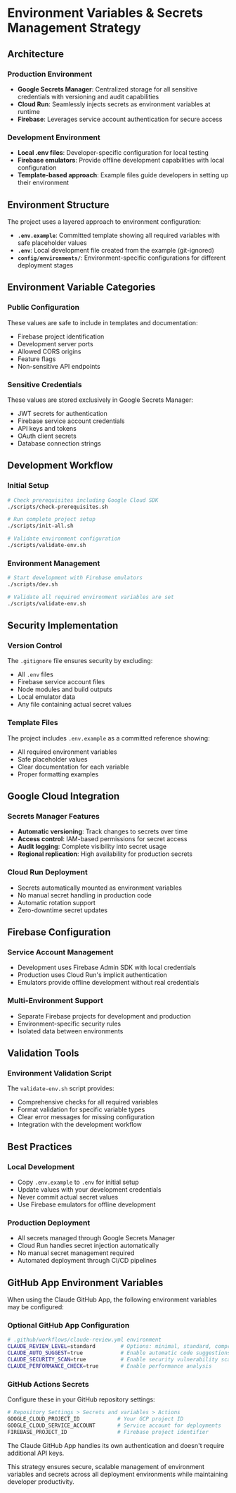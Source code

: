 # Environment Variables & Secrets Management Strategy

## Architecture

### Production Environment
- **Google Secrets Manager**: Centralized storage for all sensitive credentials with versioning and audit capabilities
- **Cloud Run**: Seamlessly injects secrets as environment variables at runtime
- **Firebase**: Leverages service account authentication for secure access

### Development Environment  
- **Local .env files**: Developer-specific configuration for local testing
- **Firebase emulators**: Provide offline development capabilities with local configuration
- **Template-based approach**: Example files guide developers in setting up their environment

## Environment Structure

The project uses a layered approach to environment configuration:

- **`.env.example`**: Committed template showing all required variables with safe placeholder values
- **`.env`**: Local development file created from the example (git-ignored)
- **`config/environments/`**: Environment-specific configurations for different deployment stages

## Environment Variable Categories

### Public Configuration
These values are safe to include in templates and documentation:
- Firebase project identification
- Development server ports
- Allowed CORS origins
- Feature flags
- Non-sensitive API endpoints

### Sensitive Credentials
These values are stored exclusively in Google Secrets Manager:
- JWT secrets for authentication
- Firebase service account credentials
- API keys and tokens
- OAuth client secrets
- Database connection strings

## Development Workflow

### Initial Setup
```bash
# Check prerequisites including Google Cloud SDK
./scripts/check-prerequisites.sh

# Run complete project setup
./scripts/init-all.sh

# Validate environment configuration
./scripts/validate-env.sh
```

### Environment Management
```bash
# Start development with Firebase emulators
./scripts/dev.sh

# Validate all required environment variables are set
./scripts/validate-env.sh
```

## Security Implementation

### Version Control
The `.gitignore` file ensures security by excluding:
- All `.env` files
- Firebase service account files
- Node modules and build outputs
- Local emulator data
- Any file containing actual secret values

### Template Files
The project includes `.env.example` as a committed reference showing:
- All required environment variables
- Safe placeholder values
- Clear documentation for each variable
- Proper formatting examples

## Google Cloud Integration

### Secrets Manager Features
- **Automatic versioning**: Track changes to secrets over time
- **Access control**: IAM-based permissions for secret access
- **Audit logging**: Complete visibility into secret usage
- **Regional replication**: High availability for production secrets

### Cloud Run Deployment
- Secrets automatically mounted as environment variables
- No manual secret handling in production code
- Automatic rotation support
- Zero-downtime secret updates

## Firebase Configuration

### Service Account Management
- Development uses Firebase Admin SDK with local credentials
- Production uses Cloud Run's implicit authentication
- Emulators provide offline development without real credentials

### Multi-Environment Support
- Separate Firebase projects for development and production
- Environment-specific security rules
- Isolated data between environments

## Validation Tools

### Environment Validation Script
The `validate-env.sh` script provides:
- Comprehensive checks for all required variables
- Format validation for specific variable types
- Clear error messages for missing configuration
- Integration with the development workflow

## Best Practices

### Local Development
- Copy `.env.example` to `.env` for initial setup
- Update values with your development credentials
- Never commit actual secret values
- Use Firebase emulators for offline development

### Production Deployment
- All secrets managed through Google Secrets Manager
- Cloud Run handles secret injection automatically
- No manual secret management required
- Automated deployment through CI/CD pipelines

## GitHub App Environment Variables

When using the Claude GitHub App, the following environment variables may be configured:

### Optional GitHub App Configuration

```bash
# .github/workflows/claude-review.yml environment
CLAUDE_REVIEW_LEVEL=standard        # Options: minimal, standard, comprehensive
CLAUDE_AUTO_SUGGEST=true            # Enable automatic code suggestions
CLAUDE_SECURITY_SCAN=true           # Enable security vulnerability scanning
CLAUDE_PERFORMANCE_CHECK=true       # Enable performance analysis
```

### GitHub Actions Secrets

Configure these in your GitHub repository settings:

```bash
# Repository Settings > Secrets and variables > Actions
GOOGLE_CLOUD_PROJECT_ID            # Your GCP project ID
GOOGLE_CLOUD_SERVICE_ACCOUNT       # Service account for deployments
FIREBASE_PROJECT_ID                # Firebase project identifier
```

The Claude GitHub App handles its own authentication and doesn't require additional API keys.

This strategy ensures secure, scalable management of environment variables and secrets across all deployment environments while maintaining developer productivity.
